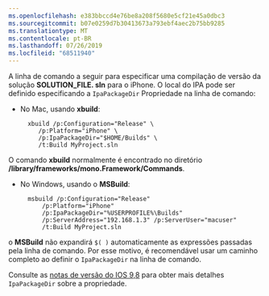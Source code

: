 ```yaml
---
ms.openlocfilehash: e383bbccd4e76be8a208f5680e5cf21e45a0dbc3
ms.sourcegitcommit: b07e0259d7b30413673a793ebf4aec2b75bb9285
ms.translationtype: MT
ms.contentlocale: pt-BR
ms.lasthandoff: 07/26/2019
ms.locfileid: "68511940"
---
```


A linha de comando a seguir para especificar uma compilação de versão da solução **SOLUTION_FILE. sln** para o iPhone. O local do IPA pode ser definido especificando a `IpaPackageDir` Propriedade na linha de comando:

- No Mac, usando **xbuild**:

        xbuild /p:Configuration="Release" \ 
           /p:Platform="iPhone" \ 
           /p:IpaPackageDir="$HOME/Builds" \
           /t:Build MyProject.sln

O comando **xbuild** normalmente é encontrado no diretório **/library/frameworks/mono.Framework/Commands**.

- No Windows, usando o **MSBuild**:

        msbuild /p:Configuration="Release" 
            /p:Platform="iPhone" 
            /p:IpaPackageDir="%USERPROFILE%\Builds" 
            /p:ServerAddress="192.168.1.3" /p:ServerUser="macuser"  
            /t:Build MyProject.sln


o **MSBuild** não expandirá `$( )` automaticamente as expressões passadas pela linha de comando. Por esse motivo, é recomendável usar um caminho completo ao definir o `IpaPackageDir` na linha de comando.

Consulte as [notas de versão do IOS 9,8](https://github.com/xamarin/release-notes-archive/blob/master/release-notes/ios/xamarin.ios_9/xamarin.ios_9.8.md#new-msbuild-property-ipapackagedir-to-customize-ipa-output-location) para obter mais detalhes `IpaPackageDir` sobre a propriedade.
